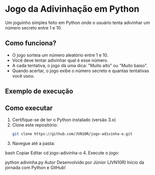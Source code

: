 # Jogo da Adivinhação em Python

Um joguinho simples feito em Python onde o usuário tenta adivinhar um número secreto entre 1 e 10.

## Como funciona?

- O jogo sorteia um número aleatório entre 1 e 10.
- Você deve tentar adivinhar qual é esse número.
- A cada tentativa, o jogo dá uma dica: "Muito alto" ou "Muito baixo".
- Quando acertar, o jogo exibe o número secreto e quantas tentativas você usou.

## Exemplo de execução


## Como executar

1. Certifique-se de ter o Python instalado (versão 3.x)
2. Clone este repositório:
   ```bash
   git clone https://github.com/JVN10R/jogo-adivinha-o.git

3. Navegue até a pasta:

bash
Copiar
Editar
cd jogo-adivinha-o
4. Execute o jogo:


python adivinha.py
Autor
Desenvolvido por Júnior (JVN10R)
Início da jornada com Python e GitHub!

